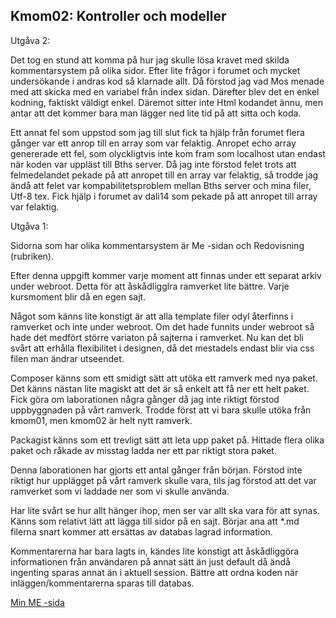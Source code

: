  
Kmom02: Kontroller och modeller
------------------------------------

Utgåva 2:

Det tog en stund att komma på hur jag skulle lösa kravet med skilda kommentarsystem på olika sidor. Efter lite frågor i forumet och mycket undersökande i andras kod så klarnade allt. Då förstod jag vad Mos menade med att skicka med en variabel från index sidan. Därefter blev det en enkel kodning, faktiskt väldigt enkel. Däremot sitter inte Html kodandet ännu, men antar att det kommer bara man lägger ned lite tid på att sitta och koda.

Ett annat fel som uppstod som jag till slut fick ta hjälp från forumet flera gånger var ett anrop till en array som var felaktig. Anropet echo array genererade ett fel, som olyckligtvis inte kom fram som localhost utan endast när koden var uppläst till Bths server. Då jag inte förstod felet trots att felmedelandet pekade på att anropet till en array var felaktig, så trodde jag ändå att felet var kompabilitetsproblem mellan Bths server och mina filer, Utf-8 tex. Fick hjälp i forumet av dali14 som pekade på att anropet till array var felaktig.

Utgåva 1:

Sidorna som har olika kommentarsystem är Me -sidan och Redovisning (rubriken).
 
Efter denna uppgift kommer varje moment att finnas under ett separat arkiv under webroot. Detta för att åskådligglra ramverket lite bättre. Varje kursmoment blir då en egen sajt.

Något som känns lite konstigt är att alla template filer odyl återfinns i ramverket och inte under webroot. Om det hade funnits under webroot så hade det medfört större variaton på sajterna i ramverket. Nu kan det bli svårt att erhålla flexibilitet i designen, då det mestadels endast blir via css filen man ändrar utseendet.

Composer känns som ett smidigt sätt att utöka ett ramverk med nya paket. Det känns nästan lite magiskt att det är så enkelt att få ner ett helt paket. Fick göra om laborationen några gånger då jag inte riktigt förstod uppbyggnaden på vårt ramverk. Trodde först att vi bara skulle utöka från kmom01, men kmom02 är helt nytt ramverk.

Packagist känns som ett trevligt sätt att leta upp paket på. Hittade flera olika paket och råkade av misstag ladda ner ett par riktigt stora paket.

Denna laborationen har gjorts ett antal gånger från början. Förstod inte riktigt hur upplägget på vårt ramverk skulle vara, tils jag förstod att det var ramverket som vi laddade ner som vi skulle använda.

Har lite svårt se hur allt hänger ihop, men ser var allt ska vara för att synas. Känns som relativt lätt att lägga till sidor på en sajt. Börjar ana att *.md filerna snart kommer att ersättas av databas lagrad information.

Kommentarerna har bara lagts in, kändes lite konstigt att åskådliggöra informationen från användaren på annat sätt än just default då ändå ingenting sparas annat än i aktuell session. Bättre att ordna koden när inläggen/kommentarerna sparas till databas.

[Min ME -sida](http://www.student.bth.se/~totu13/phpmvc/Anax-MVC/webroot/kmom02/)
